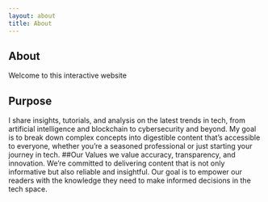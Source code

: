 ```yaml
---
layout: about
title: About
---
```


## About

Welcome to this interactive website
## Purpose
 I share insights, tutorials, and analysis on the latest trends in tech, from artificial intelligence and blockchain to cybersecurity and beyond. My goal is to break down complex concepts into digestible content that’s accessible to everyone, whether you’re a seasoned professional or just starting your journey in tech.
 ##Our Values 
 we value accuracy, transparency, and innovation. We’re committed to delivering content that is not only informative but also reliable and insightful. Our goal is to empower our readers with the knowledge they need to make informed decisions in the tech space.

